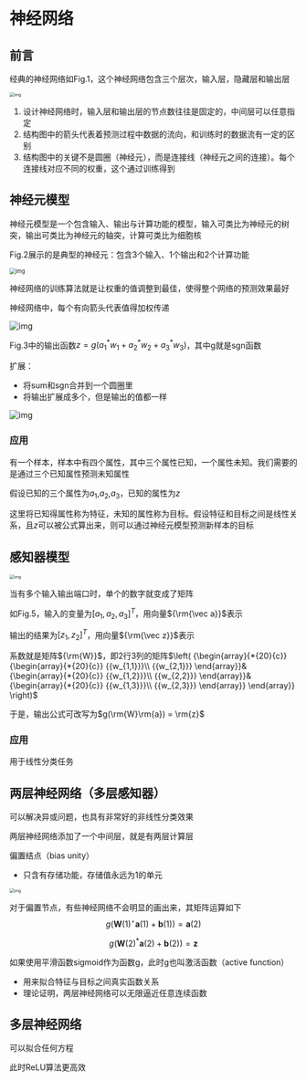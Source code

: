 # 神经网络

## 前言

经典的神经网络如Fig.1，这个神经网络包含三个层次，输入层，隐藏层和输出层

<img src="https://images2015.cnblogs.com/blog/673793/201512/673793-20151219151604318-1557737289.jpg" alt="img" style="zoom: 50%;" />

[^Fig.1]: 

1. 设计神经网络时，输入层和输出层的节点数往往是固定的，中间层可以任意指定
2. 结构图中的箭头代表着预测过程中数据的流向，和训练时的数据流有一定的区别
3. 结构图中的关键不是圆圈（神经元），而是连接线（神经元之间的连接）。每个连接线对应不同的权重，这个通过训练得到

## 神经元模型

神经元模型是一个包含输入、输出与计算功能的模型，输入可类比为神经元的树突，输出可类比为神经元的轴突，计算可类比为细胞核

Fig.2展示的是典型的神经元：包含3个输入、1个输出和2个计算功能

<img src="https://images2015.cnblogs.com/blog/673793/201512/673793-20151219153856802-307732621.jpg" alt="img" style="zoom:67%;" />

[^Fig.2]: 

神经网络的训练算法就是让权重的值调整到最佳，使得整个网络的预测效果最好

神经网络中，每个有向箭头代表值得加权传递

![img](https://images2015.cnblogs.com/blog/673793/201512/673793-20151230201441792-1505283920.jpg)

[^Fig.3]: 

Fig.3中的输出函数$z=g\left(a_{1}^{*} w_{1}+a_{2}^{*} w_{2}+a_{3}^{*} w_{3}\right)$，其中g就是sgn函数

扩展：

- 将sum和sgn合并到一个圆圈里
- 将输出扩展成多个，但是输出的值都一样

![img](https://images2015.cnblogs.com/blog/673793/201512/673793-20151230204036479-461440948.jpg)

[^Fig.4]: 

### 应用

有一个样本，样本中有四个属性，其中三个属性已知，一个属性未知。我们需要的是通过三个已知属性预测未知属性

假设已知的三个属性为$a_{1}$,$a_{2}$,$a_{3}$，已知的属性为$z$

这里将已知得属性称为特征，未知的属性称为目标。假设特征和目标之间是线性关系，且$z$可以被公式算出来，则可以通过神经元模型预测新样本的目标

## 感知器模型

<img src="https://images2015.cnblogs.com/blog/673793/201512/673793-20151230205437995-673856644.jpg" alt="img" style="zoom: 50%;" />

[^Fig.5]: 单层神经网络

当有多个输入输出端口时，单个的数字就变成了矩阵

如Fig.5，输入的变量为$[a_{1},a_{2},a_{3}]^{T}$，用向量${\rm{\vec a}}$表示

输出的结果为$[z_{1},z_{2}]^{T}$，用向量${\rm{\vec z}}$表示

系数就是矩阵${\rm{W}}$，即2行3列的矩阵$\left( {\begin{array}{*{20}{c}}
{\begin{array}{*{20}{c}}
{{w_{1,1}}}\\
{{w_{2,1}}}
\end{array}}&{\begin{array}{*{20}{c}}
{{w_{1,2}}}\\
{{w_{2,2}}}
\end{array}}&{\begin{array}{*{20}{c}}
{{w_{1,3}}}\\
{{w_{2,3}}}
\end{array}}
\end{array}} \right)$

于是，输出公式可改写为$g(\rm{W}\rm{a}) = \rm{z}$

### 应用

用于线性分类任务

## 两层神经网络（多层感知器）

可以解决异或问题，也具有非常好的非线性分类效果

两层神经网络添加了一个中间层，就是有两层计算层

偏置结点（bias unity）

- 只含有存储功能，存储值永远为1的单元

<img src="https://images2015.cnblogs.com/blog/673793/201512/673793-20151226111144687-604911384.jpg" alt="img" style="zoom:50%;" />

[^Fig.6]: 

对于偏置节点，有些神经网络不会明显的画出来，其矩阵运算如下
$$
g\left(\mathbf{W}(1)^{\star} \mathbf{a}(1)+\mathbf{b}(1)\right)=\mathbf{a}(2)
$$

$$
g\left(\mathbf{W}(2)^{*} \mathbf{a}(2)+\mathbf{b}(2)\right)=\mathbf{z}
$$

如果使用平滑函数sigmoid作为函数g，此时g也叫激活函数（active function）

- 用来拟合特征与目标之间真实函数关系
- 理论证明，两层神经网络可以无限逼近任意连续函数

## 多层神经网络

可以拟合任何方程

此时ReLU算法更高效